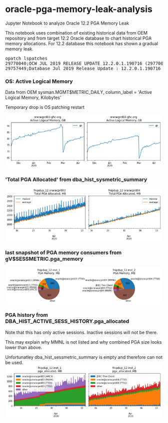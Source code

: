 # oracle-pga-memory-leak-analysis
Jupyter Notebook to analyze Oracle 12.2 PGA Memory Leak


This notebook uses combination of existing historical data from OEM repository and from target 12.2 Oracle database
to chart historical PGA memory allocations.
For 12.2 </code>database this notebook has shown a gradual memory leak.

<pre>
opatch lspatches
29770040;OCW JUL 2019 RELEASE UPDATE 12.2.0.1.190716 (29770040) 
29757449;Database Jul 2019 Release Update : 12.2.0.1.190716 (29757449)
</pre>

### OS: Active Logical Memory
Data from OEM sysman.MGMT$METRIC_DAILY, column_label = 'Active Logical Memory, Kilobytes'

Temporary drop is OS patching restart

<img src="os_active_logical_memory.png" width="500px">

### 'Total PGA Allocated' from dba_hist_sysmetric_summary

<img src="total_pga_allocated_history.png" width="500px">

### last snapshot of PGA memory consumers from gV$SESSMETRIC.pga_memory

<img src="total_pga_allocated_current_snapshot.png" width="500px">

### PGA history from DBA_HIST_ACTIVE_SESS_HISTORY.pga_allocated
Note that this has only active sessions. Inactive sessions will not be there.

This may explain why MMNL is not listed and why combined PGA size looks lower than above.

Unfortunatley dba_hist_sessmetric_summary is empty and therefore can not be used.
<img src="pga_allocated_active_sessions.png" width="500px">
